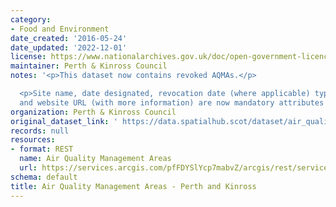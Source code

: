```yaml
---
category:
- Food and Environment
date_created: '2016-05-24'
date_updated: '2022-12-01'
license: https://www.nationalarchives.gov.uk/doc/open-government-licence/version/3/
maintainer: Perth & Kinross Council
notes: '<p>This dataset now contains revoked AQMAs.</p>

  <p>Site name, date designated, revocation date (where applicable) type of pollutant
  and website URL (with more information) are now mandatory attributes for this dataset.</p>'
organization: Perth & Kinross Council
original_dataset_link: ' https://data.spatialhub.scot/dataset/air_quality_management_areas-pk'
records: null
resources:
- format: REST
  name: Air Quality Management Areas
  url: https://services.arcgis.com/pfFDYSlYcp7mabvZ/arcgis/rest/services/Air_quality_management_area/FeatureServer/0/query?outFields=*&where=1%3D1
schema: default
title: Air Quality Management Areas - Perth and Kinross
---
```

